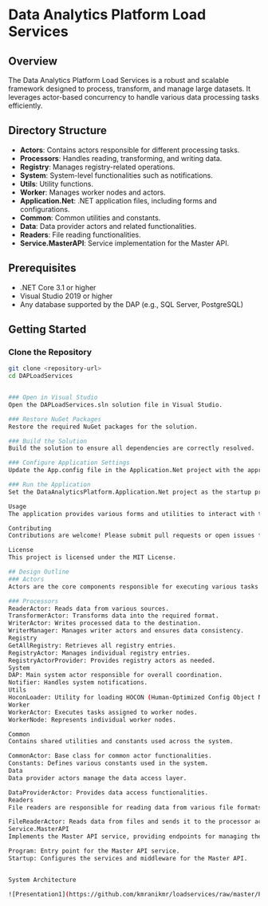 # Data Analytics Platform Load Services

## Overview

The Data Analytics Platform Load Services is a robust and scalable framework designed to process, transform, and manage large datasets. It leverages actor-based concurrency to handle various data processing tasks efficiently.

## Directory Structure

- **Actors**: Contains actors responsible for different processing tasks.
- **Processors**: Handles reading, transforming, and writing data.
- **Registry**: Manages registry-related operations.
- **System**: System-level functionalities such as notifications.
- **Utils**: Utility functions.
- **Worker**: Manages worker nodes and actors.
- **Application.Net**: .NET application files, including forms and configurations.
- **Common**: Common utilities and constants.
- **Data**: Data provider actors and related functionalities.
- **Readers**: File reading functionalities.
- **Service.MasterAPI**: Service implementation for the Master API.

## Prerequisites

- .NET Core 3.1 or higher
- Visual Studio 2019 or higher
- Any database supported by the DAP (e.g., SQL Server, PostgreSQL)

## Getting Started

### Clone the Repository

```bash
git clone <repository-url>
cd DAPLoadServices


### Open in Visual Studio
Open the DAPLoadServices.sln solution file in Visual Studio.

### Restore NuGet Packages
Restore the required NuGet packages for the solution.

### Build the Solution
Build the solution to ensure all dependencies are correctly resolved.

### Configure Application Settings
Update the App.config file in the Application.Net project with the appropriate settings, such as database connection strings and API keys.

### Run the Application
Set the DataAnalyticsPlatform.Application.Net project as the startup project and run it.

Usage
The application provides various forms and utilities to interact with the data processing actors. Use the provided forms to input data, configure processing tasks, and monitor the system.

Contributing
Contributions are welcome! Please submit pull requests or open issues to contribute to the project.

License
This project is licensed under the MIT License.

## Design Outline
### Actors
Actors are the core components responsible for executing various tasks in the system. The design follows the actor model, promoting high concurrency and fault tolerance.

### Processors
ReaderActor: Reads data from various sources.
TransformerActor: Transforms data into the required format.
WriterActor: Writes processed data to the destination.
WriterManager: Manages writer actors and ensures data consistency.
Registry
GetAllRegistry: Retrieves all registry entries.
RegistryActor: Manages individual registry entries.
RegistryActorProvider: Provides registry actors as needed.
System
DAP: Main system actor responsible for overall coordination.
Notifier: Handles system notifications.
Utils
HoconLoader: Utility for loading HOCON (Human-Optimized Config Object Notation) configurations.
Worker
WorkerActor: Executes tasks assigned to worker nodes.
WorkerNode: Represents individual worker nodes.

Common
Contains shared utilities and constants used across the system.

CommonActor: Base class for common actor functionalities.
Constants: Defines various constants used in the system.
Data
Data provider actors manage the data access layer.

DataProviderActor: Provides data access functionalities.
Readers
File readers are responsible for reading data from various file formats.

FileReaderActor: Reads data from files and sends it to the processor actors.
Service.MasterAPI
Implements the Master API service, providing endpoints for managing the data processing tasks.

Program: Entry point for the Master API service.
Startup: Configures the services and middleware for the Master API.


System Architecture

![Presentation1](https://github.com/kmranikmr/loadservices/raw/master/Presentation1.png)





